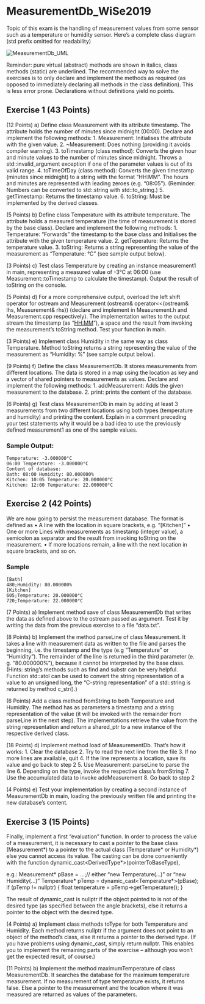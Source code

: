 # MeasurementDb_WiSe2019

Topic of this exam is the handling of measurement values from some sensor such as a temperature or humidity sensor. Here’s a complete class diagram (std prefix omitted for readability)

![MeasurementDb_UML]()

Reminder: pure virtual (abstract) methods are shown in italics, class methods (static) are underlined. The recommended way to solve the exercises is to only declare and implement the methods as required (as opposed to immediately declaring all methods in the class definition). This is less error prone. Declarations without definitions yield no points.

## Exercise 1 (43 Points)

(12 Points)
a) Define class Measurement with its attribute timestamp. The attribute holds the number of minutes since midnight (00:00). Declare and implement the following methods:
	1. Measurement: Initialises the attribute with the given value.
	2. ~Measurement: Does nothing (providing it avoids compiler warning).
	3. toTimestamp (class method): Converts the given hour and minute values to the number of minutes since midnight. Throws a std::invalid_argument exception if one of the parameter values is out of its valid range.
	4. toTimeOfDay (class method): Converts the given timestamp (minutes since midnight) to a string with the format “HH:MM”. The hours and minutes are represented with leading zeroes (e.g. “08:05”). (Reminder: Numbers can be converted to std::string with std::to_string.)
	5. getTimestamp: Returns the timestamp value.
	6. toString: Must be implemented by the derived classes.
	
(5 Points)
b) Define class Temperature with its attribute temperature. The attribute holds a measured temperature (the time of measurement is stored by the base class). Declare and implement the following methods:
	1. Temperature: “Forwards” the timestamp to the base class and Initialises the attribute with the given temperature value.
	2. getTeperature: Returns the temperature value.
	3. toString: Returns a string representing the value of the measurement as “Temperature: <temperature>°C” (see sample output below).

(3 Points)
c) Test class Temperature by creating an instance measurement1 in main, representing a measured value of -3°C at 06:00 (use Measurement::toTimestamp to calculate the timestamp). Output the result of toString on the console.

(5 Points)
d) For a more comprehensive output, overload the left shift operator for ostream and Measurement (ostream& operator<<(ostream& lhs, Measurement& rhs)) (declare and implement in Measurement.h and Measurement.cpp respectively). The implementation writes to the output stream the timestamp (as “<HH:MM>”), a space and the result from invoking the measurement’s toString method. Test your function in main.

(3 Points)
e) Implement class Humidity in the same way as class Temperature. Method toString returns a string representing the value of the measurement as “Humidity: <humidity>%” (see sample output below).

(9 Points)
f) Define the class MeasurementDb. It stores measurements from different locations. The data is stored in a map using the location as key and a vector of shared pointers to measurements as values. Declare and implement the following methods:
	1. addMeasurement: Adds the given measurement to the database.
	2. print: prints the content of the database.

(6 Points)
g) Test class MeasurementDb in main by adding at least 3 measurements from two different locations using both types (temperature and humidity) and printing the content. Explain in a comment preceding your test statements why it would be a bad idea to use the previously defined measurement1 as one of the sample values.

### Sample Output:
	Temperature: -3.000000°C
	06:00 Temperature: -3.000000°C
	Content of database:
	Bath: 08:00 Humidity: 80.000000%
	Kitchen: 10:05 Temperature: 20.000000°C
	Kitchen: 12:00 Temperature: 22.000000°C

## Exercise 2 (42 Points)

We are now going to persist the measurement database. The format is defined as
	• A line with the location in square brackets, e.g. “[Kitchen]”
	• One or more Lines with measurements as timestamp (integer value), a semicolon as separator and the result from invoking toString on the measurement.
	• If more locations remain, a line with the next location in square brackets, and so on.
	
### Sample

	[Bath]
	480;Humidity: 80.000000%
	[Kitchen]
	605;Temperature: 20.000000°C
	720;Temperature: 22.000000°C

(7 Points)
a) Implement method save of class MeasurementDb that writes the data as defined above to the ostream passed as argument. Test it by writing the data from the previous exercise to a file “data.txt”.

(8 Points)
b) Implement the method parseLine of class Measurement. It takes a line with measurement data as written to the file and parses the beginning, i.e. the timestamp and the type (e.g  “Temperature” or “Humidity”). The remainder of the line is returned in the third parameter (e. g. “80.000000%”), because it cannot be interpreted by the base class. (Hints: string’s methods such as find and substr can be very helpful. Function std::atol can be used to convert the string representation of a value to an unsigned long, the “C-string representation” of a std::string is returned by method c_str().)

(6 Points)
Add a class method fromString to both Temperature and Humidity. The method has as parameters a timestamp and a string representation of the value (it will be invoked with the remainder from parseLine in the next step). The implementations retrieve the value from the string representation and return a shared_ptr to a new instance of the respective derived class.

(18 Points)
d) Implement method load of MeasurementDb. That’s how it works:
	1. Clear the database
	2. Try to read the next line from the file
	3. If no more lines are available, quit
	4. If the line represents a location, save its value and go back to step 2
	5. Use Measurement::parseLine to parse the line
	6. Depending on the type, invoke the respective class’s fromString
	7. Use the accumulated data to invoke addMeasurement
	8. Go back to step 2

(4 Points)
e) Test your implementation by creating a second instance of MeasurementDb in main, loading the previously written file and printing the new database’s content.

## Exercise 3 (15 Points)

Finally, implement a first “evaluation” function. In order to process the value of a measurement, it is necessary to cast a pointer to the base class (Measurement*) to a pointer to the actual class (Temperature* or Humidity*) else you cannot access its value. The casting can be done conveniently with the function dynamic_cast<DerivedType*>(pointerToBaseType),

e.g.:
	Measurement* pBase = …;// either “new Temperature(…)” or “new Humidity(…)”
	Temperature* pTemp = dynamic_cast<Temperature*>(pBase);
	if (pTemp != nullptr) {
	float temperature = pTemp->getTemperature();
	}

The result of dynamic_cast is nullptr if the object pointed to is not of the desired type (as specified between the angle brackets), else it returns a pointer to the object with the desired type.

(4 Points)
a) Implement class methods toType for both Temperature and Humidity. Each method returns nullptr if the argument does not point to an object of the method’s class, else it returns a pointer to the derived type. (If you have problems using dynamic_cast, simply return nullptr. This enables you to implement the remaining parts of the exercise – although you won’t get the expected result, of course.)

(11 Points)
b) Implement the method maximumTemperature of class MeasurementDb. It searches the database for the maximum temperature measurement. If no measurement of type temperature exists, it returns false. Else a pointer to the measurement and the location where it was measured are returned as values of the parameters.
